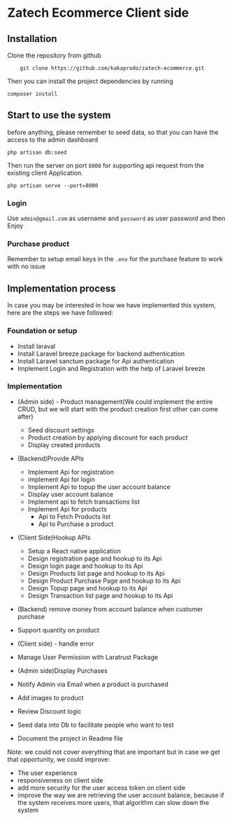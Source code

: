 # Zatech Ecommerce Client side

## Installation

Clone the repository from github

```
    git clone https://github.com/kakaprodo/zatech-ecommerce.git
```

Then you can install the project dependencies by running

```
composer install
```

## Start to use the system

before anything, please remember to seed data, so that you can have the access to the admin dashboard

```
php artisan db:seed
```

Then run the server on port `8000` for supporting api request from the existing client Application.

```
php artisan serve --port=8000
```

### Login

Use `admin@gmail.com` as username and `password` as user password and then Enjoy

### Purchase product
Remember to setup email keys in the `.env` for the purchase feature to work with no issue

## Implementation process

In case you may be interested in how we have implemented this system, here are the steps we have followed:

### Foundation or setup

-   Install laraval
-   Install Laravel breeze package for backend authentication
-   Install Laravel sanctum package for Api authentication
-   Implement Login and Registration with the help of Laravel breeze

### Implementation

-   (Admin side) - Product management(We could implement the entire CRUD, but we will start with the product creation first other can come after)
    -   Seed discount settings
    -   Product creation by applying discount for each product
    -   Display created products
-   (Backend)Provide APIs

    -   Implement Api for registration
    -   implement Api for login
    -   Implement Api to topup the user account balance
    -   Display user account balance
    -   Implement api to fetch transactions list
    -   Implement Api for products
        -   Api to Fetch Products list
        -   Api to Purchase a product

-   (Client Side)Hookup APIs
    -   Setup a React native application
    -   Design registration page and hookup to its Api
    -   Design login page and hookup to its Api
    -   Design Products list page and hookup to its Api
    -   Design Product Purchase Page and hookup to its Api
    -   Design Topup page and hookup to its Api
    -   Design Transaction list page and hookup to its Api
-   (Backend) remove money from account balance when customer purchase
-   Support quantity on product
-   (Client side) - handle error
-   Manage User Permission with Laratrust Package
-   (Admin side)Display Purchases
-   Notify Admin via Email when a product is purchased
-   Add images to product
-   Review Discount logic
-   Seed data into Db to facilitate people who want to test
-   Document the project in Readme file

Note: we could not cover everything that are important but in case we get that opportunity, we could improve:

-   The user experience
-   responsiveness on client side
-   add more security for the user access token on client side
-   improve the way we are retrieving the user account balance, because if the system receives more users, that algorithm can slow down the system
